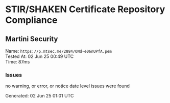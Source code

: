 # STIR/SHAKEN Certificate Repository Compliance

## Martini Security

Name: `https://p.mtsec.me/2884/ONd-e06nUPfA.pem`\
Tested At: 02 Jun 25 00:49 UTC\
Time: 87ms

### Issues

no warning, or error, or notice date level issues were found

Generated: 02 Jun 25 01:01 UTC